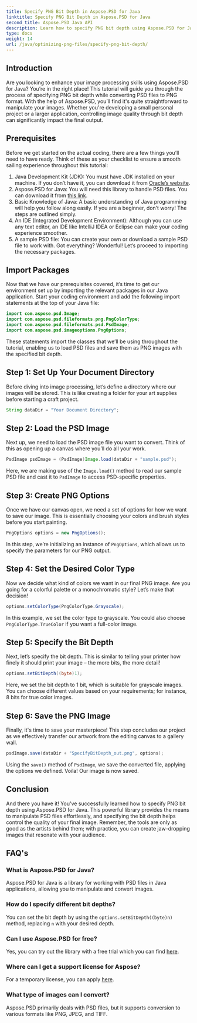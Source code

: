 ```yaml
---
title: Specify PNG Bit Depth in Aspose.PSD for Java
linktitle: Specify PNG Bit Depth in Aspose.PSD for Java
second_title: Aspose.PSD Java API
description: Learn how to specify PNG bit depth using Aspose.PSD for Java in this detailed step-by-step tutorial.
type: docs
weight: 14
url: /java/optimizing-png-files/specify-png-bit-depth/
---
```

## Introduction
Are you looking to enhance your image processing skills using Aspose.PSD for Java? You’re in the right place! This tutorial will guide you through the process of specifying PNG bit depth while converting PSD files to PNG format. With the help of Aspose.PSD, you’ll find it's quite straightforward to manipulate your images. Whether you're developing a small personal project or a larger application, controlling image quality through bit depth can significantly impact the final output.
## Prerequisites
Before we get started on the actual coding, there are a few things you’ll need to have ready. Think of these as your checklist to ensure a smooth sailing experience throughout this tutorial:
1. Java Development Kit (JDK): You must have JDK installed on your machine. If you don’t have it, you can download it from [Oracle’s website](https://www.oracle.com/java/technologies/javase-jdk11-downloads.html).
2. Aspose.PSD for Java: You will need this library to handle PSD files. You can download it from [this link](https://releases.aspose.com/psd/java/).
3. Basic Knowledge of Java: A basic understanding of Java programming will help you follow along easily. If you are a beginner, don’t worry! The steps are outlined simply.
4. An IDE (Integrated Development Environment): Although you can use any text editor, an IDE like IntelliJ IDEA or Eclipse can make your coding experience smoother.
5. A sample PSD file: You can create your own or download a sample PSD file to work with.
Got everything? Wonderful! Let’s proceed to importing the necessary packages.
## Import Packages
Now that we have our prerequisites covered, it’s time to get our environment set up by importing the relevant packages in our Java application. Start your coding environment and add the following import statements at the top of your Java file:
```java
import com.aspose.psd.Image;
import com.aspose.psd.fileformats.png.PngColorType;
import com.aspose.psd.fileformats.psd.PsdImage;
import com.aspose.psd.imageoptions.PngOptions;
```
These statements import the classes that we’ll be using throughout the tutorial, enabling us to load PSD files and save them as PNG images with the specified bit depth.
## Step 1: Set Up Your Document Directory
Before diving into image processing, let’s define a directory where our images will be stored. This is like creating a folder for your art supplies before starting a craft project.
```java
String dataDir = "Your Document Directory";
```
## Step 2: Load the PSD Image
Next up, we need to load the PSD image file you want to convert. Think of this as opening up a canvas where you’ll do all your work.
```java
PsdImage psdImage = (PsdImage)Image.load(dataDir + "sample.psd");
```
Here, we are making use of the `Image.load()` method to read our sample PSD file and cast it to `PsdImage` to access PSD-specific properties.
## Step 3: Create PNG Options
Once we have our canvas open, we need a set of options for how we want to save our image. This is essentially choosing your colors and brush styles before you start painting.
```java
PngOptions options = new PngOptions();
```
In this step, we’re initializing an instance of `PngOptions`, which allows us to specify the parameters for our PNG output.
## Step 4: Set the Desired Color Type
Now we decide what kind of colors we want in our final PNG image. Are you going for a colorful palette or a monochromatic style? Let’s make that decision!
```java
options.setColorType(PngColorType.Grayscale);
```
In this example, we set the color type to grayscale. You could also choose `PngColorType.TrueColor` if you want a full-color image.
## Step 5: Specify the Bit Depth
Next, let’s specify the bit depth. This is similar to telling your printer how finely it should print your image – the more bits, the more detail!
```java
options.setBitDepth((byte)1);
```
Here, we set the bit depth to 1 bit, which is suitable for grayscale images. You can choose different values based on your requirements; for instance, 8 bits for true color images.
## Step 6: Save the PNG Image
Finally, it's time to save your masterpiece! This step concludes our project as we effectively transfer our artwork from the editing canvas to a gallery wall.
```java
psdImage.save(dataDir + "SpecifyBitDepth_out.png", options);
```
Using the `save()` method of `PsdImage`, we save the converted file, applying the options we defined. Voila! Our image is now saved.
## Conclusion
And there you have it! You've successfully learned how to specify PNG bit depth using Aspose.PSD for Java. This powerful library provides the means to manipulate PSD files effortlessly, and specifying the bit depth helps control the quality of your final image. Remember, the tools are only as good as the artists behind them; with practice, you can create jaw-dropping images that resonate with your audience.
## FAQ's
### What is Aspose.PSD for Java?
Aspose.PSD for Java is a library for working with PSD files in Java applications, allowing you to manipulate and convert images.
### How do I specify different bit depths?
You can set the bit depth by using the `options.setBitDepth((byte)n)` method, replacing `n` with your desired depth.
### Can I use Aspose.PSD for free?
Yes, you can try out the library with a free trial which you can find [here](https://releases.aspose.com/).
### Where can I get a support license for Aspose?
For a temporary license, you can apply [here](https://purchase.aspose.com/temporary-license/).
### What type of images can I convert?
Aspose.PSD primarily deals with PSD files, but it supports conversion to various formats like PNG, JPEG, and TIFF.

